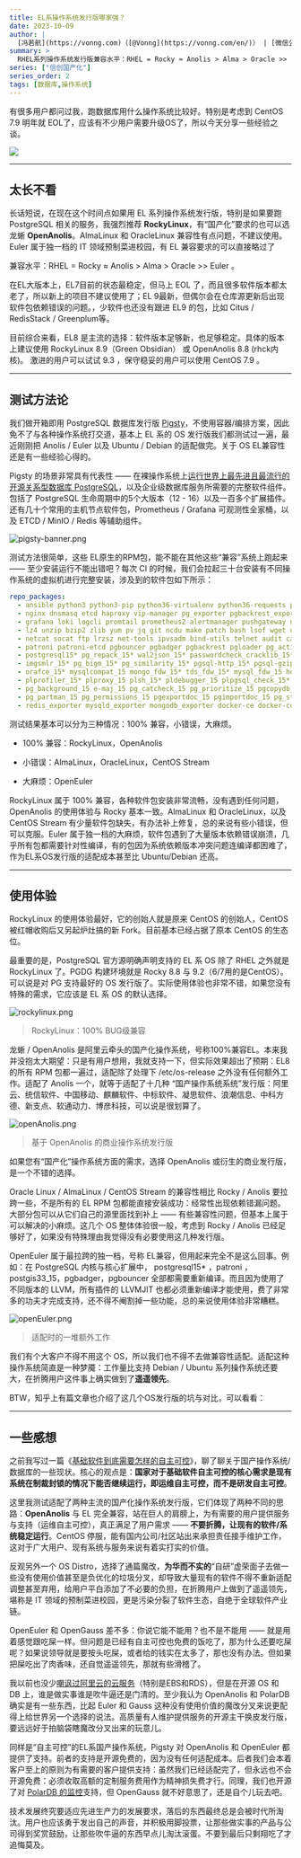 ```yaml
---
title: EL系操作系统发行版哪家强？
date: 2023-10-09
author: |
  [冯若航](https://vonng.com)（[@Vonng](https://vonng.com/en/)） | [微信公众号](https://mp.weixin.qq.com/s/xHG8OURTYlmnQTorFkzioA) | [知乎](https://zhuanlan.zhihu.com/p/660166371)
summary: >
  RHEL系列操作系统发行版兼容水平：RHEL = Rocky ≈ Anolis > Alma > Oracle >> Euler ，推荐使用 RockyLinux 8.8，有国产化要求可以使用 Anolis 8.8 
series: ["信创国产化"]
series_order: 2
tags: [数据库,操作系统]
---
```


有很多用户都问过我，跑数据库用什么操作系统比较好。特别是考虑到 CentOS 7.9 明年就 EOL了，应该有不少用户需要升级OS了，所以今天分享一些经验之谈。

[![](featured.jpg)](https://mp.weixin.qq.com/s/xHG8OURTYlmnQTorFkzioA)


------

## 太长不看

长话短说，在现在这个时间点如果用 EL 系列操作系统发行版，特别是如果要跑 PostgreSQL 相关的服务，我强烈推荐 **RockyLinux**，有“国产化”要求的也可以选龙蜥 **OpenAnolis**。AlmaLinux 和 OracleLinux 兼容性有点问题，不建议使用。Euler 属于独一档的 IT 领域预制菜进校园，有 EL 兼容要求的可以直接略过了

兼容水平：RHEL = Rocky ≈ Anolis > Alma > Oracle >> Euler 。

在EL大版本上，EL7目前的状态最稳定，但马上 EOL 了，而且很多软件版本都太老了，所以新上的项目不建议使用了；EL 9最新，但偶尔会在仓库源更新后出现软件包依赖错误的问题。，少软件也还没有跟进 EL9 的包，比如 Citus / RedisStack / Greenplum等。

目前综合来看，EL8 是主流的选择：软件版本足够新，也足够稳定。具体的版本上建议使用 RockyLinux 8.9（Green Obsidian） 或 OpenAnolis 8.8 (rhck内核)。 激进的用户可以试试 9.3 ，保守稳妥的用户可以使用 CentOS 7.9 。



------

## 测试方法论

我们做开箱即用 PostgreSQL 数据库发行版 [Pigsty](https://pigsty.io/zh/)，不使用容器/编排方案，因此免不了与各种操作系统打交道，基本上 EL 系的 OS 发行版我们都测试过一遍，最近刚刚把 Anolis / Euler  以及 Ubuntu / Debian 的适配做完。关于 OS EL兼容性还是有一些经验心得的。

Pigsty 的场景非常具有代表性 —— 在裸操作系统上[运行世界上最先进且最流行的开源关系型数据库 PostgreSQL](/zh/blog/pg/pg-is-no1)，以及企业级数据库服务所需要的完整软件组件。包括了 PostgreSQL 生命周期中的5个大版本（12 - 16）以及一百多个扩展插件。还有几十个常用的主机节点软件包，Prometheus / Grafana 可观测性全家桶，以及 ETCD / MinIO / Redis 等辅助组件。

![pigsty-banner.png](/img/pigsty/banner.zh.jpg)

测试方法很简单，这些 EL原生的RPM包，能不能在其他这些“兼容”系统上跑起来 —— 至少安装运行不能出错吧？每次 CI 的时候，我们会拉起三十台安装有不同操作系统的虚拟机进行完整安装，涉及到的软件包如下所示：

```yaml
repo_packages:
  - ansible python3 python3-pip python36-virtualenv python36-requests python36-idna yum-utils createrepo_c sshpass                                                  # Distro & Boot
  - nginx dnsmasq etcd haproxy vip-manager pg_exporter pgbackrest_exporter                                                                                          # Pigsty Addons
  - grafana loki logcli promtail prometheus2 alertmanager pushgateway node_exporter blackbox_exporter nginx_exporter keepalived_exporter                            # Infra Packages
  - lz4 unzip bzip2 zlib yum pv jq git ncdu make patch bash lsof wget uuid tuned nvme-cli numactl grubby sysstat iotop htop rsync tcpdump perf flamegraph           # Node Packages 1
  - netcat socat ftp lrzsz net-tools ipvsadm bind-utils telnet audit ca-certificates openssl openssh-clients readline vim-minimal keepalived chrony                 # Node Packages 2
  - patroni patroni-etcd pgbouncer pgbadger pgbackrest pgloader pg_activity pg_filedump timescaledb-tools scws pgxnclient pgFormatter                               # PG Common Tools
  - postgresql15* pg_repack_15* wal2json_15* passwordcheck_cracklib_15* pglogical_15* pg_cron_15* postgis33_15* timescaledb-2-postgresql-15* pgvector_15* citus_15* # PGDG 15 Packages
  - imgsmlr_15* pg_bigm_15* pg_similarity_15* pgsql-http_15* pgsql-gzip_15* vault_15 pgjwt_15 pg_tle_15* pg_roaringbitmap_15* pointcloud_15* zhparser_15* apache-age_15* hydra_15* pg_sparse_15*
  - orafce_15* mysqlcompat_15 mongo_fdw_15* tds_fdw_15* mysql_fdw_15 hdfs_fdw_15 sqlite_fdw_15 pgbouncer_fdw_15 multicorn2_15* powa_15* pg_stat_kcache_15* pg_stat_monitor_15* pg_qualstats_15 pg_track_settings_15 pg_wait_sampling_15 system_stats_15
  - plprofiler_15* plproxy_15 plsh_15* pldebugger_15 plpgsql_check_15* pgtt_15 pgq_15* hypopg_15* timestamp9_15* semver_15* prefix_15* periods_15* ip4r_15* tdigest_15* hll_15* pgmp_15 topn_15* geoip_15 extra_window_functions_15 pgsql_tweaks_15 count_distinct_15
  - pg_background_15 e-maj_15 pg_catcheck_15 pg_prioritize_15 pgcopydb_15 pgcryptokey_15 logerrors_15 pg_top_15 pg_comparator_15 pg_ivm_15* pgsodium_15* pgfincore_15* ddlx_15 credcheck_15 safeupdate_15 pg_squeeze_15* pg_fkpart_15 pg_jobmon_15 rum_15
  - pg_partman_15 pg_permissions_15 pgexportdoc_15 pgimportdoc_15 pg_statement_rollback_15* pg_auth_mon_15 pg_checksums_15 pg_failover_slots_15 pg_readonly_15* postgresql-unit_15* pg_store_plans_15* pg_uuidv7_15* set_user_15* pgaudit17_15
  - redis_exporter mysqld_exporter mongodb_exporter docker-ce docker-compose-plugin redis minio mcli ferretdb duckdb sealos  # Miscellaneous Packages
```

测试结果基本可以分为三种情况：100% 兼容，小错误，大麻烦。

* 100% 兼容：RockyLinux，OpenAnolis

* 小错误：AlmaLinux，OracleLinux，CentOS Stream

* 大麻烦：OpenEuler

RockyLinux 属于 100% 兼容，各种软件包安装非常流畅，没有遇到任何问题，OpenAnolis 的使用体验与 Rocky 基本一致。AlmaLinux 和 OracleLinux，以及 CentOS Stream 有少量软件包缺失，有办法补上修复，总的来说有些小错误，但可以克服。Euler 属于独一档的大麻烦，软件包遇到了大量版本依赖错误崩溃，几乎所有包都需要针对性编译，有的包因为系统依赖版本冲突问题连编译都困难了，作为EL系OS发行版的适配成本甚至比 Ubuntu/Debian 还高。


------------------

## 使用体验

RockyLinux 的使用体验最好，它的创始人就是原来 CentOS 的创始人，CentOS 被红帽收购后又另起炉灶搞的新 Fork。目前基本已经占据了原本 CentOS 的生态位。

最重要的是，PostgreSQL 官方源明确声明支持的 EL 系 OS 除了 RHEL 之外就是 RockyLinux 了。PGDG 构建环境就是 Rocky 8.8 与 9.2（6/7用的是CentOS）。可以说是对 PG 支持最好的 OS 发行版了。实际使用体验也非常不错，如果您没有特殊的需求，它应该是 EL 系 OS 的默认选择。

![rockylinux.png](rhel-rockylinux.png)

> RockyLinux：100% BUG级兼容

龙蜥 / OpenAnolis 是阿里云牵头的国产化操作系统，号称100%兼容EL。本来我并没抱太大期望：只是有用户想用，我就支持一下，但实际效果超出了预期：EL8 的所有 RPM 包都一遍过，适配除了处理下 /etc/os-release 之外没有任何额外工作。适配了 Anolis 一个，就等于适配了十几种 “国产操作系统系统”发行版：阿里云、统信软件、中国移动、麒麟软件、中标软件、凝思软件、浪潮信息、中科方德、新支点、软通动力、博彦科技，可以说是很划算了。

![openAnolis.png](rhel-openAnolis.png)

> 基于 OpenAnolis 的商业操作系统发行版

如果您有“国产化”操作系统方面的需求，选择 OpenAnolis 或衍生的商业发行版，是一个不错的选择。

Oracle Linux / AlmaLinux / CentOS Stream 的兼容性相比 Rocky / Anolis 要拉跨一些，不是所有的 EL RPM 包都能直接安装成功：经常性出现依赖错漏问题。大部分包可以从它们自己的源里面找到补上 —— 有些兼容性问题，但基本上属于可以解决的小麻烦。这几个 OS 整体体验很一般，考虑到 Rocky / Anolis 已经足够好了，如果没有特殊理由我觉得没有必要使用这几种发行版。

OpenEuler 属于最拉跨的独一档，号称 EL兼容，但用起来完全不是这么回事。例如：在 PostgreSQL 内核与核心扩展中， postgresql15* ，patroni ，postgis33_15，pgbadger，pgbouncer 全部都需要重新编译。而且因为使用了不同版本的 LLVM，所有插件的 LLVMJIT 也都必须重新编译才能使用，费了非常多的功夫才完成支持，还不得不阉割掉一些功能，总的来说使用体验非常糟糕。

![openEuler.png](rhel-openEuler.png)

> 适配时的一堆额外工作

我们有个大客户不得不用这个 OS，所以我们也不得不去做兼容性适配。适配这种操作系统简直是一种梦魇：工作量比支持 Debian / Ubuntu 系列操作系统还要大，在折腾用户这件事上确实做到了**遥遥领先**。

BTW，知乎上有篇文章也介绍了这几个OS发行版的坑与对比，可以看看：


------------------

## 一些感想

之前我写过一篇《[基础软件到底需要怎样的自主可控](/zh/blog//db/sovereign-dbos/)》，聊了聊关于国产操作系统/数据库的一些现状。核心的观点是：**国家对于基础软件自主可控的核心需求是现有系统在制裁封锁的情况下能否继续运行，即运维自主可控，而不是研发自主可控**。

这里我测试适配了两种主流的国产化操作系统发行版，它们体现了两种不同的思路：**OpenAnolis** 与 EL 完全兼容，站在巨人的肩膀上，为有需要的用户提供服务与支持（运维自主可控），真正满足了用户需求 —— **不要折腾，让现有的软件/系统稳定运行**。CentOS 停服，能有国内公司/社区站出来承担责任接手维护工作，这对于广大用户、现有系统与服务来说有着实打实的价值。

反观另外一个 OS Distro，选择了通篇魔改，**为华而不实的**“自研”虚荣面子去做一些没有使用价值甚至是负优化的垃圾分叉，却导致大量现有的软件不得不重新适配调整甚至弃用，给用户平白添加了不必要的负担，在折腾用户上做到了遥遥领先，堪称是 IT 领域的预制菜进校园，更是污染分裂了软件生态，自绝于全球软件产业链。

OpenEuler  和 OpenGauss 差不多：你说它能不能用？也不是不能用 —— 就是用着感觉跟吃屎一样。但问题是已经有自主可控也免费的饭吃了，那为什么还要吃屎呢？如果说领导就是要按头吃屎，或者给的钱实在太多了，那也没有办法。但如果把屎吃出了肉香味，还自觉遥遥领先，那就有些滑稽了。

我以前也没少[嘲讽过阿里云的云服务](/zh/blog//cloud/cloud-exit/)（特别是EBS和RDS），但是在开源 OS 和 DB 上，谁是做实事谁是吹牛逼还是门清的。至少我认为 OpenAnolis 和 PolarDB 确实是有一些东西，比起 Euler 和 Gauss 这种没有使用价值的魔改分叉来说更配得上给世界另一个选择的说法。高质量有人维护提供服务的开源主干换皮发行版，要远远好于拍脑袋瞎魔改分叉出来的玩意儿。

同样是“自主可控”的EL系国产操作系统，Pigsty 对 OpenAnolis 和 OpenEuler  都提供了支持。前者的支持是开源免费的，因为没有任何适配成本。后者我们会本着客户至上的原则为有需要的客户提供支持：虽然我们已经适配完了，但永远也不会开源免费：必须收取高额的定制服务费用作为精神损失费才行。同理，我们也开源了对 [PolarDB 的监控](https://mp.weixin.qq.com/s/DExvaEk2Yoq37W8V6wvaKg)支持，但 OpenGauss 就不好意思了，还是自个儿玩去吧。

技术发展终究要适应先进生产力的发展要求，落后的东西最终总是会被时代所淘汰。用户也应该勇于发出自己的声音，并积极用脚投票，让那些做实事的产品与公司得到奖赏鼓励，让那些吹牛逼的东西早点儿淘汰滚蛋。不要到最后只剩翔吃了才追悔莫及。
